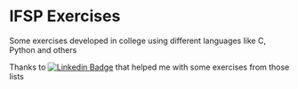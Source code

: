 # IFSP Exercises
Some exercises developed in college using different languages ​​like C, Python and others

Thanks to [![Linkedin Badge](https://img.shields.io/badge/-Gabriel%20Souza-0e76a8?style=flat-square&logo=Linkedin&logoColor=white&link=https://www.linkedin.com/in/gabriel-souza-7aaa8b17b/)](https://www.linkedin.com/in/gabriel-souza-7aaa8b17b/) that helped me with some exercises from those lists


